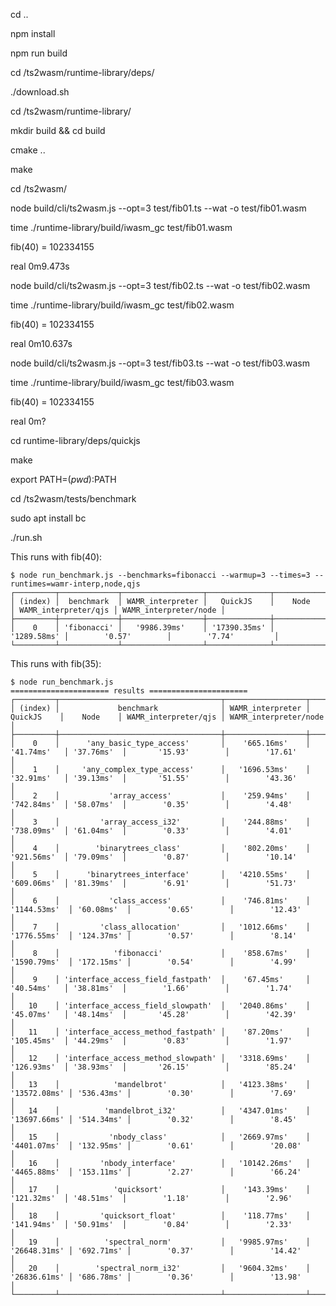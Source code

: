 cd ..

npm install

npm run build

cd /ts2wasm/runtime-library/deps/

./download.sh

cd /ts2wasm/runtime-library/

mkdir build && cd build

cmake ..

make

cd /ts2wasm/

node build/cli/ts2wasm.js --opt=3 test/fib01.ts --wat -o test/fib01.wasm

time ./runtime-library/build/iwasm_gc test/fib01.wasm

fib(40)  = 102334155

real    0m9.473s

node build/cli/ts2wasm.js --opt=3 test/fib02.ts --wat -o test/fib02.wasm

time ./runtime-library/build/iwasm_gc test/fib02.wasm

fib(40)  = 102334155

real    0m10.637s

node build/cli/ts2wasm.js --opt=3 test/fib03.ts --wat -o test/fib03.wasm

time ./runtime-library/build/iwasm_gc test/fib03.wasm

fib(40)  = 102334155

real    0m?

cd runtime-library/deps/quickjs

make

export PATH=$(pwd):$PATH

cd /ts2wasm/tests/benchmark

sudo apt install bc

./run.sh

This runs with fib(40):
```
$ node run_benchmark.js --benchmarks=fibonacci --warmup=3 --times=3 --runtimes=wamr-interp,node,qjs
┌─────────┬─────────────┬──────────────────┬──────────────┬─────────────┬──────────────────────┬───────────────────────┐
│ (index) │  benchmark  │ WAMR_interpreter │   QuickJS    │    Node     │ WAMR_interpreter/qjs │ WAMR_interpreter/node │
├─────────┼─────────────┼──────────────────┼──────────────┼─────────────┼──────────────────────┼───────────────────────┤
│    0    │ 'fibonacci' │   '9986.39ms'    │ '17390.35ms' │ '1289.58ms' │        '0.57'        │        '7.74'         │
└─────────┴─────────────┴──────────────────┴──────────────┴─────────────┴──────────────────────┴───────────────────────┘
```

This runs with fib(35):

```
$ node run_benchmark.js
====================== results ======================
┌─────────┬────────────────────────────────────┬──────────────────┬──────────────┬────────────┬──────────────────────┬───────────────────────┐
│ (index) │             benchmark              │ WAMR_interpreter │   QuickJS    │    Node    │ WAMR_interpreter/qjs │ WAMR_interpreter/node │
├─────────┼────────────────────────────────────┼──────────────────┼──────────────┼────────────┼──────────────────────┼───────────────────────┤
│    0    │      'any_basic_type_access'       │    '665.16ms'    │  '41.74ms'   │ '37.76ms'  │       '15.93'        │        '17.61'        │
│    1    │     'any_complex_type_access'      │   '1696.53ms'    │  '32.91ms'   │ '39.13ms'  │       '51.55'        │        '43.36'        │
│    2    │           'array_access'           │    '259.94ms'    │  '742.84ms'  │ '58.07ms'  │        '0.35'        │        '4.48'         │
│    3    │         'array_access_i32'         │    '244.88ms'    │  '738.09ms'  │ '61.04ms'  │        '0.33'        │        '4.01'         │
│    4    │        'binarytrees_class'         │    '802.20ms'    │  '921.56ms'  │ '79.09ms'  │        '0.87'        │        '10.14'        │
│    5    │      'binarytrees_interface'       │   '4210.55ms'    │  '609.06ms'  │ '81.39ms'  │        '6.91'        │        '51.73'        │
│    6    │           'class_access'           │    '746.81ms'    │ '1144.53ms'  │ '60.08ms'  │        '0.65'        │        '12.43'        │
│    7    │         'class_allocation'         │   '1012.66ms'    │ '1776.55ms'  │ '124.37ms' │        '0.57'        │        '8.14'         │
│    8    │            'fibonacci'             │    '858.67ms'    │ '1590.79ms'  │ '172.15ms' │        '0.54'        │        '4.99'         │
│    9    │ 'interface_access_field_fastpath'  │    '67.45ms'     │  '40.54ms'   │ '38.81ms'  │        '1.66'        │        '1.74'         │
│   10    │ 'interface_access_field_slowpath'  │   '2040.86ms'    │  '45.07ms'   │ '48.14ms'  │       '45.28'        │        '42.39'        │
│   11    │ 'interface_access_method_fastpath' │    '87.20ms'     │  '105.45ms'  │ '44.29ms'  │        '0.83'        │        '1.97'         │
│   12    │ 'interface_access_method_slowpath' │   '3318.69ms'    │  '126.93ms'  │ '38.93ms'  │       '26.15'        │        '85.24'        │
│   13    │            'mandelbrot'            │   '4123.38ms'    │ '13572.08ms' │ '536.43ms' │        '0.30'        │        '7.69'         │
│   14    │          'mandelbrot_i32'          │   '4347.01ms'    │ '13697.66ms' │ '514.34ms' │        '0.32'        │        '8.45'         │
│   15    │           'nbody_class'            │   '2669.97ms'    │ '4401.07ms'  │ '132.95ms' │        '0.61'        │        '20.08'        │
│   16    │         'nbody_interface'          │   '10142.26ms'   │ '4465.88ms'  │ '153.11ms' │        '2.27'        │        '66.24'        │
│   17    │            'quicksort'             │    '143.39ms'    │  '121.32ms'  │ '48.51ms'  │        '1.18'        │        '2.96'         │
│   18    │         'quicksort_float'          │    '118.77ms'    │  '141.94ms'  │ '50.91ms'  │        '0.84'        │        '2.33'         │
│   19    │          'spectral_norm'           │   '9985.97ms'    │ '26648.31ms' │ '692.71ms' │        '0.37'        │        '14.42'        │
│   20    │        'spectral_norm_i32'         │   '9604.32ms'    │ '26836.61ms' │ '686.78ms' │        '0.36'        │        '13.98'        │
└─────────┴────────────────────────────────────┴──────────────────┴──────────────┴────────────┴──────────────────────┴───────────────────────┘
```
